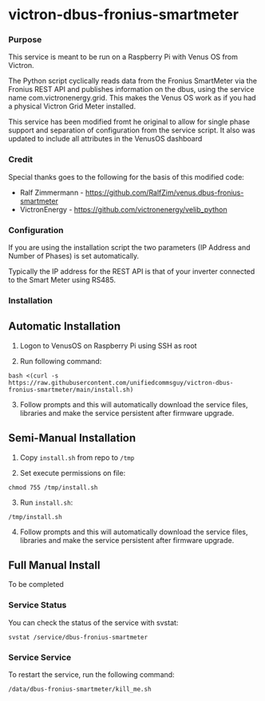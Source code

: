 # victron-dbus-fronius-smartmeter

### Purpose

This service is meant to be run on a Raspberry Pi with Venus OS from Victron.

The Python script cyclically reads data from the Fronius SmartMeter via the Fronius REST API and publishes information on the dbus, using the service name com.victronenergy.grid. This makes the Venus OS work as if you had a physical Victron Grid Meter installed.

This service has been modified fromt he original to allow for single phase support and separation of configuration from the service script. It also was updated to include all attributes in the VenusOS dashboard

### Credit

Special thanks goes to the following for the basis of this modified code:
   - Ralf Zimmermann - https://github.com/RalfZim/venus.dbus-fronius-smartmeter
   - VictronEnergy   - https://github.com/victronenergy/velib_python

### Configuration

If you are using the installation script the two parameters (IP Address and Number of Phases) is set automatically.

Typically the IP address for the REST API is that of your inverter connected to the Smart Meter using RS485.

### Installation

## Automatic Installation

1. Logon to VenusOS on Raspberry Pi using SSH as root

2. Run following command:

`bash <(curl -s https://raw.githubusercontent.com/unifiedcommsguy/victron-dbus-fronius-smartmeter/main/install.sh)`

3. Follow prompts and this will automatically download the service files, libraries and make the service persistent after firmware upgrade.

## Semi-Manual Installation

1. Copy `install.sh` from repo to `/tmp`

2. Set execute permissions on file:

`chmod 755 /tmp/install.sh`

3. Run `install.sh`:

`/tmp/install.sh`
   
4. Follow prompts and this will automatically download the service files, libraries and make the service persistent after firmware upgrade.
   
## Full Manual Install

   To be completed

### Service Status

You can check the status of the service with svstat:

`svstat /service/dbus-fronius-smartmeter`

### Service Service

To restart the service, run the following command:

`/data/dbus-fronius-smartmeter/kill_me.sh`


